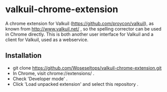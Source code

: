 valkuil-chrome-extension
========================

A chrome extension for Valkuil (https://github.com/proycon/valkuil), as known from http://www.valkuil.net/ , so the spelling corrector can be used in Chrome directly. This is both another user interface for Valkuil and a client for Valkuil, used as a webservice.

Installation
------------

* git clone https://github.com/Woseseltops/valkuil-chrome-extension.git
* In Chrome, visit chrome://extensions/ .
* Check 'Developer mode' .
* Click 'Load unpacked extension' and select this repository .
